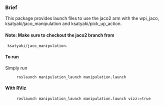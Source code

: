 ### Brief

This package provides launch files to use the jaco2 arm with the
wpi_jaco, ksatyaki/jaco_manipulation and ksatyaki/pick_up_action.

#### Note: Make sure to checkout the jaco2 branch from
     ksatyaki/jaco_manipulation.

#### To run

Simply run

		 roslaunch manipulation_launch manipulation.launch

#### With RViz

		 roslaunch manipulation_launch manipulation.launch vizz:=true


